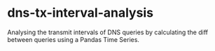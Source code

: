 # dns-tx-interval-analysis
Analysing the transmit intervals of DNS queries by calculating the diff between queries using a Pandas Time Series.

